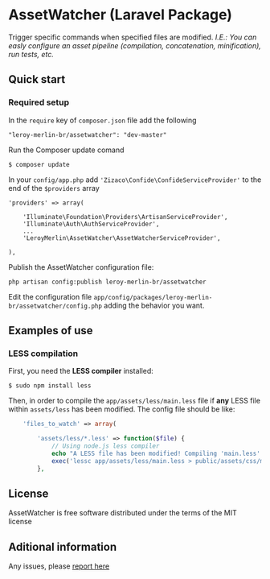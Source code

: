 # AssetWatcher (Laravel Package)
Trigger specific commands when specified files are modified. _I.E.:
You can easly configure an asset pipeline (compilation, concatenation,
minification), run tests, etc._

## Quick start

### Required setup

In the `require` key of `composer.json` file add the following

    "leroy-merlin-br/assetwatcher": "dev-master"

Run the Composer update comand

    $ composer update

In your `config/app.php` add `'Zizaco\Confide\ConfideServiceProvider'` to the end of the `$providers` array

    'providers' => array(

        'Illuminate\Foundation\Providers\ArtisanServiceProvider',
        'Illuminate\Auth\AuthServiceProvider',
        ...
        'LeroyMerlin\AssetWatcher\AssetWatcherServiceProvider',

    ),

Publish the AssetWatcher configuration file:

    php artisan config:publish leroy-merlin-br/assetwatcher

Edit the configuration file `app/config/packages/leroy-merlin-br/assetwatcher/config.php` adding the behavior you want.

## Examples of use

### LESS compilation

First, you need the **LESS compiler** installed:

    $ sudo npm install less

Then, in order to compile the `app/assets/less/main.less` file if **any** LESS file within `assets/less` has been modified. The config file should be like:

```php
    'files_to_watch' => array(

        'assets/less/*.less' => function($file) {
            // Using node.js less compiler
            echo "A LESS file has been modified! Compiling 'main.less'.\n";
            exec('lessc app/assets/less/main.less > public/assets/css/main.css');
        },
```

## License

AssetWatcher is free software distributed under the terms of the MIT license

## Aditional information

Any issues, please [report here](https://github.com/Zizaco/pulse/issues)
